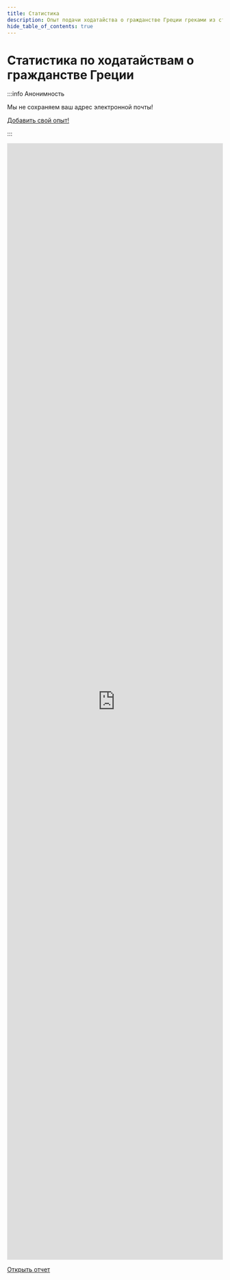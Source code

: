 ```yaml
---
title: Статистика
description: Опыт подачи ходатайства о гражданстве Греции греками из стран бывшего СССР
hide_table_of_contents: true
---
```


# Статистика по ходатайствам о гражданстве Греции

:::info Анонимность

Мы не сохраняем ваш адрес электронной почты!

<a
className="button button--primary button--lg" href="https://forms.gle/ZRTc5LntZvPfL4nR8">
Добавить свой опыт!
</a>

:::



<iframe width="100%" height="2600" src="https://datastudio.google.com/embed/reporting/f650bce1-1dde-418e-bc2c-9cde5c00f811/page/Gg3" frameborder="0" allowfullscreen></iframe>

<a
className="button button--secondary button--lg" href="https://datastudio.google.com/reporting/f650bce1-1dde-418e-bc2c-9cde5c00f811/page/Gg3">
Открыть отчет
</a>